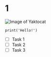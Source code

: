 # 1

![Image of Yaktocat](https://octodex.github.com/images/yaktocat.png)
```
print('Hello!')
```
- [ ] Task 1
- [ ] Task 2
- [ ] Task 3
